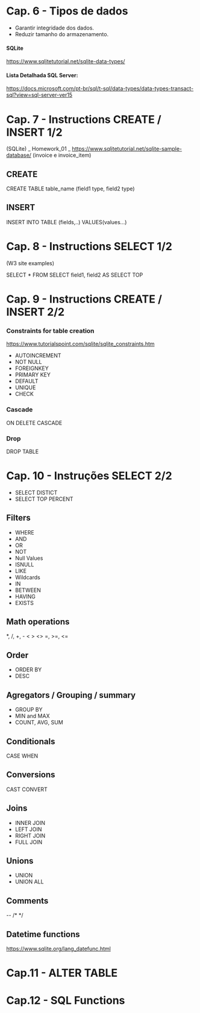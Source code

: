 # Cap. 6 - Tipos de dados
* Garantir integridade dos dados.
* Reduzir tamanho do armazenamento.

#### SQLite
https://www.sqlitetutorial.net/sqlite-data-types/

#### Lista Detalhada SQL Server:

https://docs.microsoft.com/pt-br/sql/t-sql/data-types/data-types-transact-sql?view=sql-server-ver15

# Cap. 7 - Instructions CREATE / INSERT 1/2
(SQLite)
_ Homework_01 
_ https://www.sqlitetutorial.net/sqlite-sample-database/ (invoice e invoice_item)

## CREATE
CREATE TABLE table_name
(field1 type, field2 type)

## INSERT 
INSERT INTO TABLE (fields,..)
VALUES(values...)

# Cap. 8 - Instructions SELECT 1/2
(W3 site examples)

SELECT * FROM
SELECT field1, field2
AS
SELECT TOP

# Cap. 9 - Instructions CREATE / INSERT 2/2 

### Constraints for table creation
https://www.tutorialspoint.com/sqlite/sqlite_constraints.htm

- AUTOINCREMENT 
- NOT NULL 
- FOREIGNKEY 
- PRIMARY KEY 
- DEFAULT 
- UNIQUE 
- CHECK 

### Cascade
ON DELETE CASCADE

### Drop
DROP TABLE

# Cap. 10 - Instruções SELECT 2/2 
- SELECT DISTICT
- SELECT TOP PERCENT

## Filters
- WHERE
- AND
- OR
- NOT
- Null Values
- ISNULL
- LIKE
- Wildcards
- IN
- BETWEEN
- HAVING
- EXISTS


## Math operations
*, /, +, - 
< > <> =, >=, <=

## Order
- ORDER BY
- DESC

## Agregators / Grouping / summary
- GROUP BY
- MIN and MAX
- COUNT, AVG, SUM

## Conditionals
CASE WHEN

## Conversions
CAST
CONVERT

## Joins
- INNER JOIN
- LEFT JOIN
- RIGHT JOIN
- FULL JOIN

## Unions
- UNION
- UNION ALL

## Comments
--
/* 
*/

## Datetime functions
https://www.sqlite.org/lang_datefunc.html

# Cap.11 - ALTER TABLE
# Cap.12 - SQL Functions
